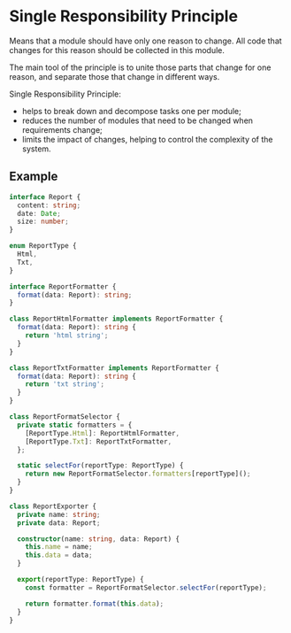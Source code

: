 # Single Responsibility Principle

Means that a module should have only one reason to change.
All code that changes for this reason should be collected in this module.

The main tool of the principle is to unite those parts that change for one reason,
and separate those that change in different ways.

Single Responsibility Principle:

- helps to break down and decompose tasks one per module;
- reduces the number of modules that need to be changed when requirements change;
- limits the impact of changes, helping to control the complexity of the system.

## Example

```typescript
interface Report {
  content: string;
  date: Date;
  size: number;   
}

enum ReportType {
  Html,
  Txt,
}

interface ReportFormatter {
  format(data: Report): string;
}

class ReportHtmlFormatter implements ReportFormatter {
  format(data: Report): string {
    return 'html string';
  }
}

class ReportTxtFormatter implements ReportFormatter {
  format(data: Report): string {
    return 'txt string';
  }
}

class ReportFormatSelector {
  private static formatters = {
    [ReportType.Html]: ReportHtmlFormatter,
    [ReportType.Txt]: ReportTxtFormatter,
  };

  static selectFor(reportType: ReportType) {
    return new ReportFormatSelector.formatters[reportType]();
  }
}

class ReportExporter {
  private name: string;
  private data: Report;

  constructor(name: string, data: Report) {
    this.name = name;
    this.data = data;
  }

  export(reportType: ReportType) {
    const formatter = ReportFormatSelector.selectFor(reportType);

    return formatter.format(this.data);
  }
}
```
